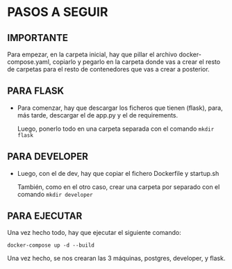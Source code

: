 # PASOS A SEGUIR

## IMPORTANTE

Para empezar, en la carpeta inicial, hay que pillar el archivo docker-compose.yaml, copiarlo y pegarlo en la carpeta donde vas a crear el resto de carpetas para el resto de contenedores que vas a crear a posterior.

## PARA FLASK

- Para comenzar, hay que descargar los ficheros que tienen (flask), para, más tarde, descargar el de app.py y el de requirements.

  Luego, ponerlo todo en una carpeta separada con el comando `mkdir flask`

## PARA DEVELOPER

- Luego, con el de dev, hay que copiar el fichero Dockerfile y startup.sh

  También, como en el otro caso, crear una carpeta por separado con el comando `mkdir developer`

## PARA EJECUTAR

Una vez hecho todo, hay que ejecutar el siguiente comando:

```
docker-compose up -d --build
```

Una vez hecho, se nos crearan las 3 máquinas, postgres, developer, y flask.
